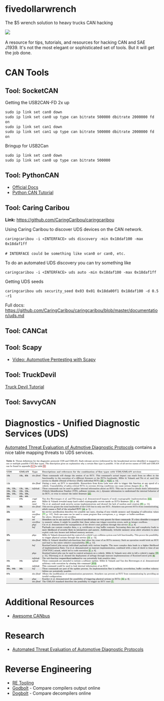 # fivedollarwrench
The $5 wrench solution to heavy trucks CAN hacking

![](https://imgs.xkcd.com/comics/security.png)

A resource for tips, tutorials, and resources for hacking CAN and SAE J1939. It's not the most elegant or sophisticated set of tools. But it will get the job done.

# CAN Tools

## Tool: SocketCAN

Getting the USB2CAN-FD 2x up
```
sudo ip link set can0 down
sudo ip link set can0 up type can bitrate 500000 dbitrate 2000000 fd on
sudo ip link set can1 down
sudo ip link set can1 up type can bitrate 500000 dbitrate 2000000 fd on
```

Bringup for USB2Can
```
sudo ip link set can0 down
sudo ip link set can0 up type can bitrate 500000
```

## Tool: PythonCAN
* [Official Docs](https://python-can.readthedocs.io/en/stable/)
* [Python CAN Tutorial](./pythoncan.md)

## Tool: Caring Caribou

**Link:**
https://github.com/CaringCaribou/caringcaribou

Using Caring Caribou to discover UDS devices on the CAN network.
```
caringcaribou -i <INTERFACE> uds discovery -min 0x18daf100 -max 0x18daf1ff

# INTERFACE could be something like vcan0 or can0, etc.
```

To do an automated UDS discovery you can try something like
```
caringcaribou -i <INTERFACE> uds auto -min 0x18daf100 -max 0x18daf1ff
```

Getting UDS seeds
```
caringcaribou uds security_seed 0x03 0x01 0x18da00f1 0x18daf100 -d 0.5 -r1
```

Full docs:
https://github.com/CaringCaribou/caringcaribou/blob/master/documentation/uds.md


## Tool: CANCat

## Tool: Scapy

* [Video: Automotive Pentesting with Scapy](https://www.youtube.com/watch?v=7D7uNqPWrXw)

## Tool: TruckDevil
[Truck Devil Tutorial](./truckdevil.md)

## Tool: SavvyCAN

# Diagnostics - Unified Diagnostic Services (UDS)

[Automated Threat Evaluation of Autmotive Diagnostic Protocols](https://opus4.kobv.de/opus4-oth-regensburg/frontdoor/deliver/index/docId/2988/file/ESCARPaper.pdf) 
contains a nice table mapping threats to UDS services.

![](./img/AutomatedThreatEvaluationOfAutomotiveDiagnosticProtocols_Table2.png)



# Additional Resources
* [Awesome CANbus](https://github.com/iDoka/awesome-canbus)

# Research
* [Automated Threat Evaluation of Automotive Diagnostic Protocols](https://www.researchgate.net/publication/351483528_Automated_Threat_Evaluation_of_Automotive_Diagnostic_Protocols) 



# Reverse Engineering

* [RE Tooling](https://github.com/wtsxDev/reverse-engineering)
* [Godbolt](https://godbolt.org/) - Compare compilers output online
* [Dogbolt](https://dogbolt.org/) - Compare decompilers online
